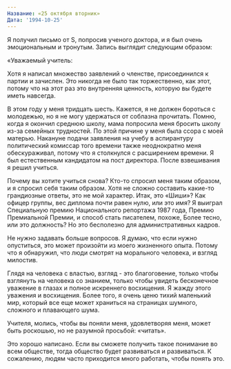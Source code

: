```yaml
---
Название: «25 октября вторник»
Дата: '1994-10-25'
---
```


Я получил письмо от S, попросив ученого доктора, и я был очень эмоциональным и тронутым. Запись выглядит следующим образом:

«Уважаемый учитель:

Хотя я написал множество заявлений о членстве, присоединился к партии и зачислен. Это никогда не было так торжественно, как этот, потому что на этот раз это внутренняя ценность, которую вы будете иметь навсегда.

В этом году у меня тридцать шесть. Кажется, я не должен бороться с молодежью, но я не могу удержаться от соблазна прочитать. Помню, когда я окончил среднюю школу, мама попросила меня бросить школу из-за семейных трудностей. По этой причине у меня была ссора с моей матерью. Накануне подачи заявления на учебу в аспирантуру политический комиссар того времени также неоднократно меня обескураживал, потому что я столкнулся с расширением времени. Я был естественным кандидатом на пост директора. После взвешивания я решил учиться.

Почему вы хотите учиться снова? Кто-то спросил меня таким образом, и я спросил себя таким образом. Хотя не сложно составить какие-то грандиозные ответы, это не мой характер. Итак, это «Шиши»? Как офицер группы, вес диплома почти равен нулю, или это имя? Я выиграл Специальную премию Национального репортажа 1987 года, Премию Премиальной Премии, и способ стать писателем, похоже, Более тесно, или это должность? Но это бесполезно для административных кадров.

Не нужно задавать больше вопросов. Я думаю, что если нужно опуститься, это может произойти из моего жизненного опыта. Потому что я обнаружил, что люди смотрят на морального человека, и взгляд милостив.

Глядя на человека с властью, взгляд - это благоговение, только чтобы взглянуть на человека со знанием, только чтобы увидеть бесконечное уважение в глазах и полное искреннего восхищения. Я жажду этого уважения и восхищения. Более того, я очень ценю тихий маленький мир, который все еще может храниться на страницах шумного, сложного и плавающего шума.

Учителя, молись, чтобы вы поняли меня, удовлетворяя меня, может быть роскошью, но не разумной просьбой: «читать».

Это хорошо написано. Если вы сможете получить такое понимание во всем обществе, тогда общество будет развиваться и развиваться. К сожалению, людям часто приходится много работать, чтобы понять это.

